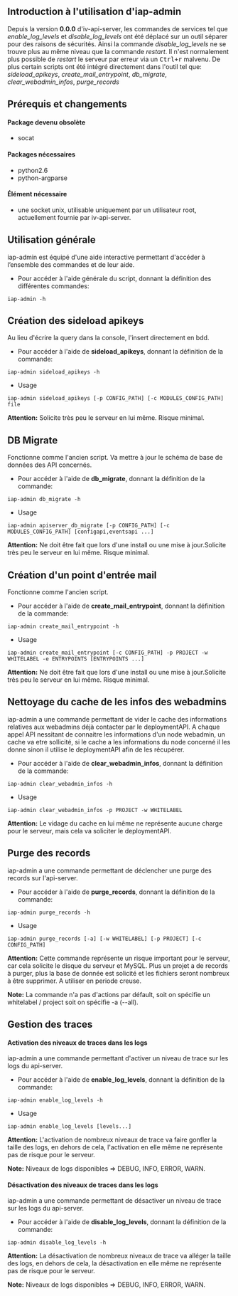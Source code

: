 Introduction à l'utilisation d'iap-admin
----------------------------------------
Depuis la version **0.0.0** d'iv-api-server, les commandes de services tel que *enable_log_levels* et *disable_log_levels* ont été déplacé sur un outil séparer pour des raisons de sécurités.
Ainsi la commande *disable_log_levels* ne se trouve plus au même niveau que la commande *restart*. Il n'est normalement plus possible de *restart* le serveur par erreur via un <kbd>Ctrl+r</kbd> malvenu.
De plus certain scripts ont été intégré directement dans l'outil tel que:
*sideload_apikeys*, *create_mail_entrypoint*, *db_migrate*, *clear_webadmin_infos*, *purge_records*

Prérequis et changements
------------------------
#### Package devenu obsolète
- socat

#### Packages nécessaires
- python2.6
- python-argparse

#### Élément nécessaire
- une socket unix, utilisable uniquement par un utilisateur root, actuellement fournie par iv-api-server.

Utilisation générale
--------------------
iap-admin est équipé d'une aide interactive permettant d'accéder à l’ensemble des commandes et de leur aide.

- Pour accéder à l'aide générale du script, donnant la définition des différentes commandes:
```
iap-admin -h
```

Création des sideload apikeys
-----------------------------
Au lieu d'écrire la query dans la console, l'insert directement en bdd.

- Pour accéder à l'aide de **sideload_apikeys**, donnant la définition de la commande:
```
iap-admin sideload_apikeys -h
```

- Usage
```
iap-admin sideload_apikeys [-p CONFIG_PATH] [-c MODULES_CONFIG_PATH] file
```

**Attention:** Solicite très peu le serveur en lui même. Risque minimal.

DB Migrate
----------
Fonctionne comme l'ancien script. Va mettre à jour le schéma de base de données des API concernés.

- Pour accéder à l'aide de **db_migrate**, donnant la définition de la commande:
```
iap-admin db_migrate -h
```

- Usage
```
iap-admin apiserver_db_migrate [-p CONFIG_PATH] [-c MODULES_CONFIG_PATH] [configapi,eventsapi ...]
```

**Attention:** Ne doit être fait que lors d'une install ou une mise à jour.Solicite très peu le serveur en lui même. Risque minimal.

Création d'un point d'entrée mail
---------------------------------
Fonctionne comme l'ancien script.

- Pour accéder à l'aide de **create_mail_entrypoint**, donnant la définition de la commande:
```
iap-admin create_mail_entrypoint -h
```

- Usage
```
iap-admin create_mail_entrypoint [-c CONFIG_PATH] -p PROJECT -w WHITELABEL -e ENTRYPOINTS [ENTRYPOINTS ...]
```

**Attention:** Ne doit être fait que lors d'une install ou une mise à jour.Solicite très peu le serveur en lui même. Risque minimal.

Nettoyage du cache de les infos des webadmins
---------------------------------------------
iap-admin a une commande permettant de vider le cache des informations relatives aux webadmins déjà contacter par le deploymentAPI. A chaque appel API nessitant de connaitre les informations d'un node webadmin, un cache va etre sollicité, si le cache a les informations du node concerné il les donne sinon il utilise le deploymentAPI afin de les récupérer.

- Pour accéder à l'aide de **clear_webadmin_infos**, donnant la définition de la commande:
```
iap-admin clear_webadmin_infos -h
```
- Usage
```
iap-admin clear_webadmin_infos -p PROJECT -w WHITELABEL
```

**Attention:** Le vidage du cache en lui même ne représente aucune charge pour le serveur, mais cela va soliciter le deploymentAPI.

Purge des records
-----------------
iap-admin a une commande permettant de déclencher une purge des records sur l'api-server.

- Pour accéder à l'aide de **purge_records**, donnant la définition de la commande:
```
iap-admin purge_records -h
```

- Usage
```
iap-admin purge_records [-a] [-w WHITELABEL] [-p PROJECT] [-c CONFIG_PATH]
```

**Attention:** Cette commande représente un risque important pour le serveur, car cela solicite le disque du serveur et MySQL. Plus un projet a de records à purger, plus la base de donnée est solicité et les fichiers seront nombreux à être supprimer. A utiliser en periode creuse.

**Note:** La commande n'a pas d'actions par défault, soit on spécifie un whitelabel / project soit on spécifie -a (--all).

Gestion des traces
--------------------------
#### Activation des niveaux de traces dans les logs
iap-admin a une commande permettant d'activer un niveau de trace sur les logs du api-server.

- Pour accéder à l'aide de **enable_log_levels**, donnant la définition de la commande:
```
iap-admin enable_log_levels -h
```

- Usage
```
iap-admin enable_log_levels [levels...]
```

**Attention:** L'activation de nombreux niveaux de trace va faire gonfler la taille des logs, en dehors de cela, l'activation en elle même ne représente pas de risque pour le serveur.

**Note:** Niveaux de logs disponibles => DEBUG, INFO, ERROR, WARN.

#### Désactivation des niveaux de traces dans les logs
iap-admin a une commande permettant de désactiver un niveau de trace sur les logs du api-server.

- Pour accéder à l'aide de **disable_log_levels**, donnant la définition de la commande:
```
iap-admin disable_log_levels -h
```

**Attention:** La désactivation de nombreux niveaux de trace va alléger la taille des logs, en dehors de cela, la désactivation en elle même ne représente pas de risque pour le serveur.

**Note:** Niveaux de logs disponibles => DEBUG, INFO, ERROR, WARN.
